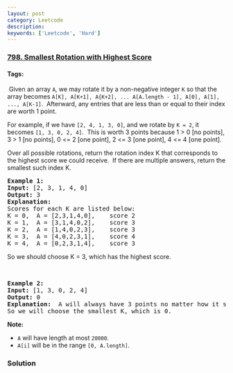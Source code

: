 ```yaml
---
layout: post
category: Leetcode
description: 
keywords: ['Leetcode', 'Hard']
---
```

### [798. Smallest Rotation with Highest Score](https://leetcode.com/problems/smallest-rotation-with-highest-score)

#### Tags: 

<div class="content__u3I1 question-content__JfgR"><div><p> Given an array <code>A</code>, we may rotate it by a non-negative integer <code>K</code> so that the array becomes <code>A[K], A[K+1], A{K+2], ... A[A.length - 1], A[0], A[1], ..., A[K-1]</code>.  Afterward, any entries that are less than or equal to their index are worth 1 point. </p>
<p>For example, if we have <code>[2, 4, 1, 3, 0]</code>, and we rotate by <code>K = 2</code>, it becomes <code>[1, 3, 0, 2, 4]</code>.  This is worth 3 points because 1 &gt; 0 [no points], 3 &gt; 1 [no points], 0 &lt;= 2 [one point], 2 &lt;= 3 [one point], 4 &lt;= 4 [one point].</p>
<p>Over all possible rotations, return the rotation index K that corresponds to the highest score we could receive.  If there are multiple answers, return the smallest such index K.</p>
<pre><strong>Example 1:</strong>
<strong>Input:</strong> [2, 3, 1, 4, 0]
<strong>Output:</strong> 3
<strong>Explanation: </strong> 
Scores for each K are listed below: 
K = 0,  A = [2,3,1,4,0],    score 2
K = 1,  A = [3,1,4,0,2],    score 3
K = 2,  A = [1,4,0,2,3],    score 3
K = 3,  A = [4,0,2,3,1],    score 4
K = 4,  A = [0,2,3,1,4],    score 3
</pre>
<p>So we should choose K = 3, which has the highest score.</p>
<p> </p>
<pre><strong>Example 2:</strong>
<strong>Input:</strong> [1, 3, 0, 2, 4]
<strong>Output:</strong> 0
<strong>Explanation: </strong> A will always have 3 points no matter how it shifts.
So we will choose the smallest K, which is 0.
</pre>
<p><strong>Note:</strong></p>
<ul>
<li><code>A</code> will have length at most <code>20000</code>.</li>
<li><code>A[i]</code> will be in the range <code>[0, A.length]</code>.</li>
</ul>
</div></div>

### Solution
